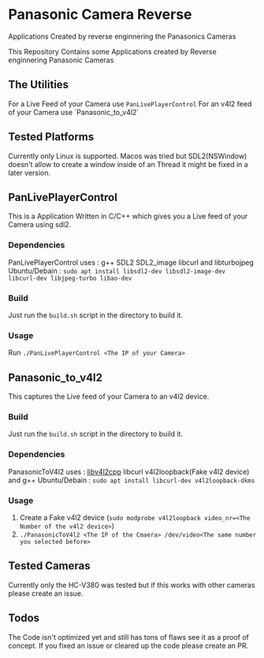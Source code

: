 # Panasonic Camera Reverse
Applications Created by reverse enginnering the Panasonics Cameras

This Repository Contains some Applications created by Reverse enginnering Panasonic Cameras

## The Utilities
For a Live Feed of your Camera use `PanLivePlayerControl`
For an v4l2 feed of your Camera use ´Panasonic_to_v4l2`

## Tested Platforms
Currently only Linux is supported.
Macos was tried but SDL2(NSWindow) doesn't allow to create a window inside of an Thread it might be fixed in a later version.

## PanLivePlayerControl
This is a Application Written in C/C++ which gives you a Live feed of your Camera using sdl2.

### Dependencies
PanLivePlayerControl uses : g++ SDL2 SDL2_image libcurl and libturbojpeg
Ubuntu/Debain : `sudo apt install libsdl2-dev libsdl2-image-dev libcurl-dev libjpeg-turbo libao-dev`

### Build
Just run the `build.sh` script in the directory to build it.

### Usage
Run `./PanLivePlayerControl <The IP of your Camera>`

## Panasonic_to_v4l2
This captures the Live feed of your Camera to an v4l2 device.
### Build

Just run the `build.sh` script in the directory to build it.

### Dependencies
PanasonicToV4l2 uses : [libv4l2cpp](https://github.com/mpromonet/libv4l2cpp) libcurl v4l2loopback(Fake v4l2 device)  and g++
Ubuntu/Debain : `sudo apt install libcurl-dev v4l2loopback-dkms`

### Usage
1. Create a Fake v4l2 device (`sudo modprobe v4l2loopback video_nr=<The Number of the v4l2 device>`)
2. `./PanasonicToV4l2 <The IP of the Cmaera> /dev/video<The same number you selected before>`

## Tested Cameras
Currently only the HC-V380 was tested but if this works with other cameras please create an issue.

## Todos
The Code isn't optimized yet and still has tons of flaws see it as a proof of concept.
If you fixed an issue or cleared up the code please create an PR.

